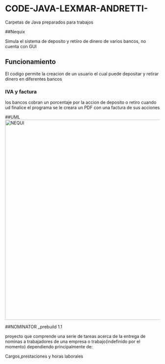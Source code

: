 # CODE-JAVA-LEXMAR-ANDRETTI-

Carpetas de Java preparados para trabajos

##Nequix

Simula el sistema de deposito y retiiro de dinero de varios bancos, no cuenta con GUI 

## Funcionamiento

El codigo permite la creacion de un usuario el cual puede depositar y retirar dinero en diferentes bancos

### IVA y factura

los bancos cobran un porcentaje por la accion de deposito o retiro cuando ud finalice el programa se le creara un PDF con una factura de sus acciones

##UML
<img width="1706" height="652" alt="NEQUI" src="https://github.com/user-attachments/assets/9ad57842-29bd-4473-8dc7-bd303c98025b" />

##NOMINATOR _prebuild 1.1

proyecto que comprende una serie de tareas acerca de la entrega de nominas a trabajadores de una empresa o trabajo(indefinido por el momento) dependiendo principalmente de:

Cargos,prestaciones y horas laborales
